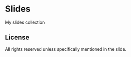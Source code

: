 # Slides
My slides collection

## License
All rights reserved unless specifically mentioned in the slide.
